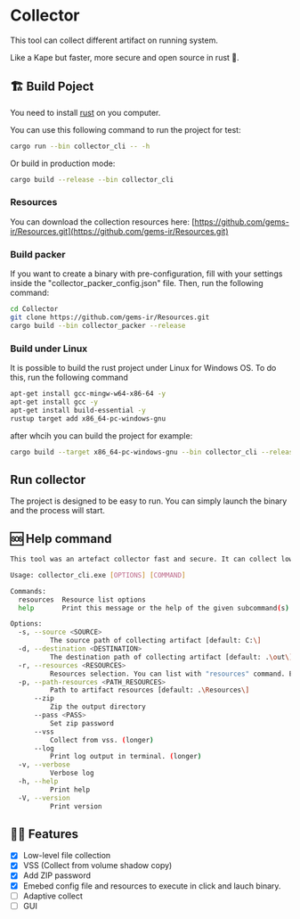 # Collector

This tool can collect different artifact on running system.

Like a Kape but faster, more secure and open source in rust 🦀.

## 🏗️ Build Poject

You need to install [rust](https://www.rust-lang.org/fr/tools/install) on you computer.

You can use this following command to run the project for test:

```bash
cargo run --bin collector_cli -- -h
```

Or build in production mode:

```bash
cargo build --release --bin collector_cli
```

### Resources

You can download the collection resources here: [https://github.com/gems-ir/Resources.git](https://github.com/gems-ir/Resources.git) 

### Build packer

If you want to create a binary with pre-configuration, fill with your settings inside the "collector_packer_config.json" file.
Then, run the following command:

```bash
cd Collector
git clone https://github.com/gems-ir/Resources.git
cargo build --bin collector_packer --release
```

### Build under Linux

It is possible to build the rust project under Linux for Windows OS.
To do this, run the following command
```bash
apt-get install gcc-mingw-w64-x86-64 -y
apt-get install gcc -y
apt-get install build-essential -y
rustup target add x86_64-pc-windows-gnu
```
after whcih you can build the project for example:
```bash
cargo build --target x86_64-pc-windows-gnu --bin collector_cli --release
```

## Run collector

The project is designed to be easy to run.
You can simply launch the binary and the process will start.

## 🆘 Help command

```bash
This tool was an artefact collector fast and secure. It can collect low level files.

Usage: collector_cli.exe [OPTIONS] [COMMAND]

Commands:
  resources  Resource list options
  help       Print this message or the help of the given subcommand(s)

Options:
  -s, --source <SOURCE>
          The source path of collecting artifact [default: C:\]
  -d, --destination <DESTINATION>
          The destination path of collecting artifact [default: .\out\]
  -r, --resources <RESOURCES>
          Resources selection. You can list with "resources" command. Exemple: MFT,Prefetch,EVTX [default: All]
  -p, --path-resources <PATH_RESOURCES>
          Path to artifact resources [default: .\Resources\]
      --zip
          Zip the output directory
      --pass <PASS>
          Set zip password
      --vss
          Collect from vss. (longer)
      --log
          Print log output in terminal. (longer)
  -v, --verbose
          Verbose log
  -h, --help
          Print help
  -V, --version
          Print version
```

## 👨‍💻 Features

- [X] Low-level file collection
- [X] VSS (Collect from volume shadow copy)
- [X] Add ZIP password
- [X] Emebed config file and resources to execute in click and lauch binary.
- [ ] Adaptive collect
- [ ] GUI